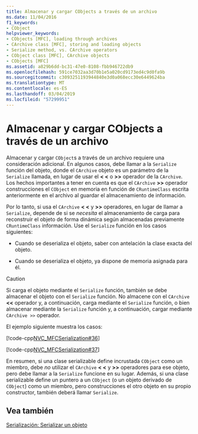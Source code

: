 ```yaml
---
title: Almacenar y cargar CObjects a través de un archivo
ms.date: 11/04/2016
f1_keywords:
- CObject
helpviewer_keywords:
- CObjects [MFC], loading through archives
- CArchive class [MFC], storing and loading objects
- Serialize method, vs. CArchive operators
- CObject class [MFC], CArchive objects
- CObjects [MFC]
ms.assetid: a829b6dd-bc31-47e0-8108-fbb946722db9
ms.openlocfilehash: 591ce7032aa3d70b1e5a020cd9173ed4c9d0fa9b
ms.sourcegitcommit: c3093251193944840e3d0a068ecc30e6449624ba
ms.translationtype: MT
ms.contentlocale: es-ES
ms.lasthandoff: 03/04/2019
ms.locfileid: "57299951"
---
```

# <a name="storing-and-loading-cobjects-via-an-archive"></a>Almacenar y cargar CObjects a través de un archivo

Almacenar y cargar `CObject`s a través de un archivo requiere una consideración adicional. En algunos casos, debe llamar a la `Serialize` función del objeto, donde el `CArchive` objeto es un parámetro de la `Serialize` llamada, en lugar de usar el **< \<** o **>>** operador de la `CArchive`. Los hechos importantes a tener en cuenta es que el `CArchive` **>>** operador construcciones el `CObject` en memoria en función de `CRuntimeClass` escrita anteriormente en el archivo al guardar el almacenamiento de información.

Por lo tanto, si usa el `CArchive` **< \<** y **>>** operadores, en lugar de llamar a `Serialize`, depende de si se *necesita* el almacenamiento de carga para reconstruir el objeto de forma dinámica según almacenadas previamente `CRuntimeClass` información. Use el `Serialize` función en los casos siguientes:

- Cuando se deserializa el objeto, saber con antelación la clase exacta del objeto.

- Cuando se deserializa el objeto, ya dispone de memoria asignada para él.

> [!CAUTION]
>  Si carga el objeto mediante el `Serialize` función, también se debe almacenar el objeto con el `Serialize` función. No almacene con el `CArchive` **<<** operador y, a continuación, carga mediante el `Serialize` función, o bien almacenar mediante la `Serialize` función y, a continuación, cargar mediante `CArchive >>` operador.

El ejemplo siguiente muestra los casos:

[!code-cpp[NVC_MFCSerialization#36](../mfc/codesnippet/cpp/storing-and-loading-cobjects-via-an-archive_1.h)]

[!code-cpp[NVC_MFCSerialization#37](../mfc/codesnippet/cpp/storing-and-loading-cobjects-via-an-archive_2.cpp)]

En resumen, si una clase serializable define incrustada `CObject` como un miembro, debe *no* utilizar el `CArchive` **< \<** y **>>** operadores para ese objeto, pero debe llamar a la `Serialize` funcione en su lugar. Además, si una clase serializable define un puntero a un `CObject` (o un objeto derivado de `CObject`) como un miembro, pero construcciones el otro objeto en su propio constructor, también deberá llamar `Serialize`.

## <a name="see-also"></a>Vea también

[Serialización: Serializar un objeto](../mfc/serialization-serializing-an-object.md)
